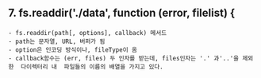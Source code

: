 ## 7. fs.readdir('./data', function (error, filelist) {
    - fs.readdir(path[, options], callback) 메서드
    - path는 문자열, URL, 버퍼가 됨
    - option은 인코딩 방식이나, fileType이 옴
    - callback함수는 (err, files) 두 인자를 받는데, files인자는 '.' 과'..'을 제외한  다이렉터리 내  파일들의 이름의 배열을 가지고 있다.
   
